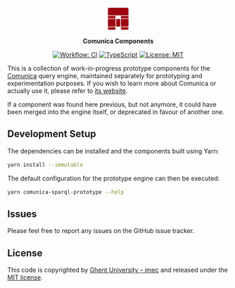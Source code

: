 <p align="center">
  <img alt="Comunica" src=".github/assets/logo.svg" width="50">
</p>

<p align="center">
  <strong>Comunica Components</strong>
</p>

<p align="center">
  <a href="https://github.com/surilindur/comunica-components/actions/workflows/ci.yml"><img alt="Workflow: CI" src=https://github.com/surilindur/comunica-components/actions/workflows/ci.yml/badge.svg?branch=main"></a>
  <a href="https://www.typescriptlang.org/"><img alt="TypeScript" src="https://img.shields.io/badge/%3C%2F%3E-TypeScript-%230074c1.svg"></a>
  <a href="https://opensource.org/licenses/MIT"><img alt="License: MIT" src="https://img.shields.io/badge/License-MIT-%23750014.svg"></a>
</p>

This is a collection of work-in-progress prototype components for the [Comunica](https://github.com/comunica/comunica) query engine,
maintained separately for prototyping and experimentation purposes.
If you wish to learn more about Comunica or actually use it, please refer to [its website](https://comunica.dev/).

If a component was found here previous, but not anymore, it could have been merged into the engine itself, or deprecated in favour of another one.

## Development Setup

The dependencies can be installed and the components built using Yarn:

```bash
yarn install --immutable
```

The default configuration for the prototype engine can then be executed:

```bash
yarn comunica-sparql-prototype --help
```

## Issues

Please feel free to report any issues on the GitHub issue tracker.

## License

This code is copyrighted by [Ghent University – imec](http://idlab.ugent.be/) and
released under the [MIT license](http://opensource.org/licenses/MIT).
